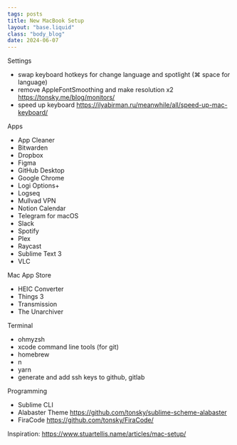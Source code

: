 ```yaml
---
tags: posts
title: New MacBook Setup
layout: "base.liquid"
class: "body_blog"
date: 2024-06-07
---
```


Settings

- swap keyboard hotkeys for change language and spotlight (⌘ space for language)
- remove AppleFontSmoothing and make resolution x2 <https://tonsky.me/blog/monitors/>
- speed up keyboard <https://ilyabirman.ru/meanwhile/all/speed-up-mac-keyboard/>

Apps

- App Cleaner
- Bitwarden
- Dropbox
- Figma
- GitHub Desktop
- Google Chrome
- Logi Options+
- Logseq
- Mullvad VPN
- Notion Calendar
- Telegram for macOS
- Slack
- Spotify
- Plex
- Raycast
- Sublime Text 3
- VLC

Mac App Store

- HEIC Converter
- Things 3
- Transmission
- The Unarchiver

Terminal

- ohmyzsh
- xcode command line tools (for git)
- homebrew
- n
- yarn
- generate and add ssh keys to github, gitlab

Programming

- Sublime CLI
- Alabaster Theme <https://github.com/tonsky/sublime-scheme-alabaster>
- FiraCode <https://github.com/tonsky/FiraCode/>

Inspiration: <a href="https://www.stuartellis.name/articles/mac-setup/" target="_blank">https://www.stuartellis.name/articles/mac-setup/</a>
